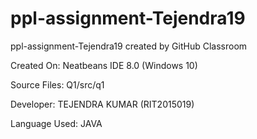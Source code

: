 # ppl-assignment-Tejendra19
ppl-assignment-Tejendra19 created by GitHub Classroom


Created On:
        Neatbeans IDE 8.0 (Windows 10)
       
Source Files:
        Q1/src/q1
        
Developer:
        TEJENDRA KUMAR (RIT2015019)
        
Language Used:
        JAVA
